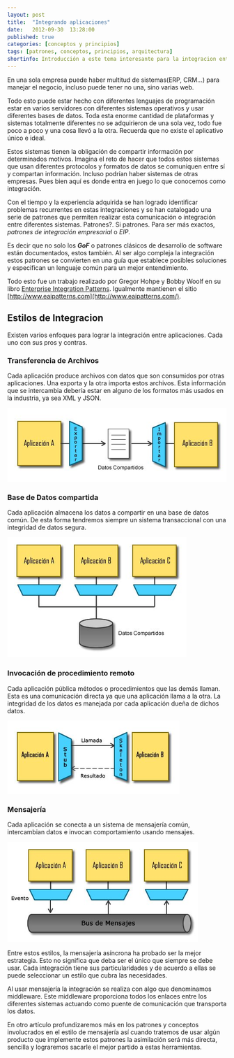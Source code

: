 ```yaml
---
layout: post
title:  "Integrando aplicaciones"
date:   2012-09-30  13:28:00
published: true
categories: [conceptos y principios]
tags: [patrones, conceptos, principios, arquitectura]
shortinfo: Introducción a este tema interesante para la integracion entre multiples sistemas.
---
```


En una sola empresa puede haber multitud de sistemas(ERP, CRM...) para manejar el negocio, incluso puede tener no una, sino varias web. 

Todo esto puede estar hecho con diferentes lenguajes de programación estar en varios servidores con diferentes sistemas operativos y 
usar diferentes bases de datos. Toda esta enorme cantidad de plataformas y sistemas totalmente diferentes no se adquirieron de una sola 
vez, todo fue poco a poco y una cosa llevó a la otra. Recuerda que no existe el aplicativo único e ideal.

Estos sistemas tienen la obligación de compartir información por determinados motivos. Imagina el reto de hacer que todos estos 
sistemas que usan diferentes protocolos y formatos de datos se comuniquen entre sí y compartan información. Incluso podrían haber 
sistemas de otras empresas. Pues bien aquí es donde entra en juego lo que conocemos como integración.

Con el tiempo y la experiencia adquirida se han logrado identificar problemas recurrentes en estas integraciones y se han catalogado 
una serie de patrones que permiten realizar esta comunicación o integración entre diferentes sistemas.
Patrones?. Si patrones. Para ser más exactos, _patrones de integración empresarial_ o _EIP_.

Es decir que no solo los _**GoF**_ o patrones clásicos de desarrollo de software están documentados, estos también. Al ser algo 
compleja la integración estos patrones se convierten en una guía que establece posibles soluciones y especifican un lenguaje común para 
un mejor entendimiento.

Todo esto fue un trabajo realizado por Gregor Hohpe y Bobby Woolf en su 
libro [Enterprise Integration Patterns](http://www.enterpriseintegrationpatterns.com/).
Igualmente mantienen el sitio [http://www.eaipatterns.com](http://www.eaipatterns.com/).

## Estilos de Integracion
Existen varios enfoques para lograr la integración entre aplicaciones. Cada uno con sus pros y contras.

### Transferencia de Archivos
Cada aplicación produce archivos con datos que son consumidos por otras aplicaciones. Una exporta y la otra importa estos archivos. 
Esta información que se intercambia debería estar en alguno de los formatos más usados en la industria, ya sea XML y 
JSON.

![Transferencia de Archivos](/images/file-transfer.jpg)<br/>

### Base de Datos compartida
Cada aplicación almacena los datos a compartir en una base de datos común. De esta forma tendremos siempre un sistema transaccional 
con una integridad de datos segura.

![Base de Datos compartida](/images/shared-database.jpg)<br/>

### Invocación de procedimiento remoto
Cada aplicación pública métodos o procedimientos que las demás llaman. Esta es una comunicación directa ya que una aplicación llama a 
la otra. La integridad de los datos es manejada por cada aplicación dueña de dichos 
datos.

![Invocacion de procedimiento remoto](/images/remote-procedure.jpg)<br/>

### Mensajería
Cada aplicación se conecta a un sistema de mensajería común, intercambian datos e invocan comportamiento usando 
mensajes.

![Mensajería](/images/messaging.jpg)<br/>

Entre estos estilos, la mensajería asíncrona ha probado ser la mejor estrategia. Esto no significa que deba ser el único que 
siempre se debe usar. Cada integración tiene sus particularidades y de acuerdo a ellas se puede seleccionar un estilo que cubra 
las necesidades.

Al usar mensajería la integración se realiza con algo que denominamos middleware. Este middleware proporciona todos 
los enlaces entre los diferentes sistemas actuando como puente de comunicación que transporta los datos.

En otro artículo profundizaremos más en los patrones y conceptos involucrados en el estilo de mensajería así cuando tratemos 
de usar algún producto que implemente estos patrones la asimilación será más directa, sencilla y lograremos sacarle el mejor 
partido a estas herramientas.
